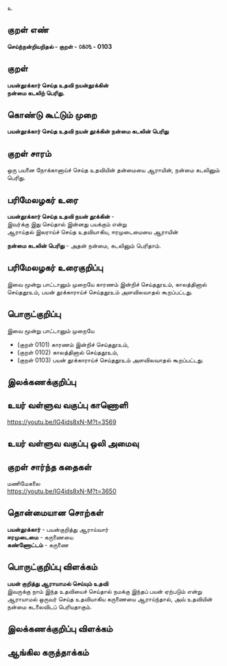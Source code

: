 உ

## குறள் எண் 

**செய்ந்நன்றியறிதல் - குறள் - ௦௧௦௩ - 0103**  

## குறள் 

**பயன்தூக்கார் செய்த உதவி நயன்தூக்கின்  
நன்மை கடலிற் பெரிது.**

## கொண்டு கூட்டும் முறை

**பயன்தூக்கார் செய்த உதவி நயன் தூக்கின் நன்மை கடலின் பெரிது**  

## குறள் சாரம் 

ஒரு பயனை நோக்கானாய்ச் செய்த உதவியின் தன்மையை ஆராயின், நன்மை கடலினும் பெரிது. 
  

## பரிமேலழகர் உரை

**பயன்தூக்கார் செய்த உதவி நயன் தூக்கின்** -  
இவர்க்கு இது செய்தால் இன்னது பயக்கும் என்று  
ஆராய்தல் இலராய்ச் செய்த உதவியாகிய, ஈரமுடைமையை ஆராயின்  

**நன்மை கடலின் பெரிது** - அதன் நன்மை, கடலினும் பெரிதாம்.  

## பரிமேலழகர் உரைகுறிப்பு   

இவை மூன்று பாட்டானும் முறையே காரணம் இன்றிச் செய்ததூஉம், காலத்தினால் செய்ததூஉம், பயன் தூக்காராய்ச் செய்ததூஉம் அளவிலவாதல் கூறப்பட்டது.  

## பொருட்குறிப்பு 

இவை மூன்று பாட்டானும் முறையே  

* (குறள் 0101) காரணம் இன்றிச் செய்ததூஉம்,  
* (குறள் 0102) காலத்தினால் செய்ததூஉம்,  
* (குறள் 0103) பயன் தூக்காராய்ச் செய்ததூஉம் அளவிலவாதல் கூறப்பட்டது.

## இலக்கணக்குறிப்பு  


## உயர் வள்ளுவ வகுப்பு காணொளி

https://youtu.be/IG4ids8xN-M?t=3569

## உயர் வள்ளுவ வகுப்பு ஒலி அமைவு 

 
## குறள் சார்ந்த கதைகள் 

மணிமேகலை  
https://youtu.be/IG4ids8xN-M?t=3650

## தொன்மையான சொற்கள்

**பயன்தூக்கார்** - பயன்குறித்து ஆராய்வார்     
**ஈரமுடைமை** - கருணையை   
**கண்ணோட்டம்** - கருணை  

## பொருட்குறிப்பு விளக்கம்

**பயன் குறித்து ஆராயாமல் செய்யும் உதவி**  
இவருக்கு நாம் இந்த உதவியைச் செய்தால் நமக்கு இந்தப் பயன் ஏற்படும் என்று ஆராயாமல் ஒருவர் செய்த உதவியாகிய கருணையை ஆராய்ந்தால், அவ் உதவியின் நன்மை கடலைவிடப் பெரியதாகும்.

## இலக்கணக்குறிப்பு விளக்கம்


## ஆங்கில கருத்தாக்கம் 


